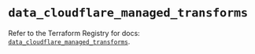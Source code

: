 # `data_cloudflare_managed_transforms`

Refer to the Terraform Registry for docs: [`data_cloudflare_managed_transforms`](https://registry.terraform.io/providers/cloudflare/cloudflare/5.8.4/docs/data-sources/managed_transforms).
